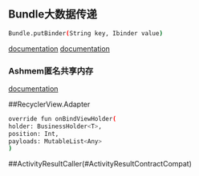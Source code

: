 ## Bundle大数据传递
```sh
Bundle.putBinder(String key, Ibinder value)
```

[documentation](https://blog.csdn.net/ajsliu1233/article/details/120659609)
[documentation](https://blog.csdn.net/ylyg050518/article/details/97671874)

### Ashmem匿名共享内存
[documentation](https://www.jianshu.com/p/d9bc9c668ba6)

##RecyclerView.Adapter

```sh
override fun onBindViewHolder(
holder: BusinessHolder<T>,
position: Int,
payloads: MutableList<Any>
)
```

##ActivityResultCaller(#ActivityResultContractCompat)